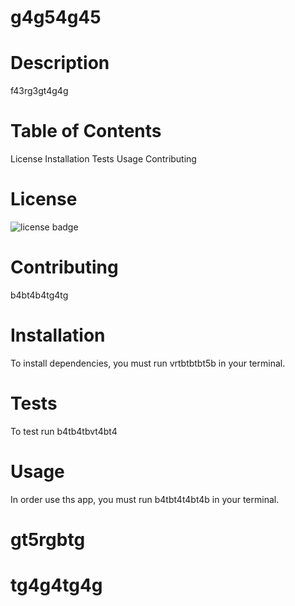 # g4g54g45
    
    
# Description
f43rg3gt4g4g


# Table of Contents
License
Installation
Tests
Usage
Contributing
    
    
# License
![license badge](https://img.shields.io/badge/license-mit-blue)
   

# Contributing
b4bt4b4tg4tg


# Installation
To install dependencies, you must run vrtbtbtbt5b in your terminal.
    
# Tests
To test run b4tb4tbvt4bt4

# Usage
In order use ths app, you must run b4tbt4t4bt4b in your terminal.


# gt5rgbtg
# tg4g4tg4g
    
    
    







